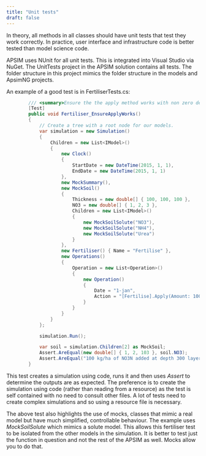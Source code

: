 ```yaml
---
title: "Unit tests"
draft: false
---
```


In theory, all methods in all classes should have unit tests that test they work correctly. In practice, user interface and infrastructure code is better tested than model science code.

APSIM uses NUnit for all unit tests. This is integrated into Visual Studio via NuGet. The UnitTests project in the APSIM solution contains all tests. The folder structure in this project mimics the folder structure in the models and ApsimNG projects.

An example of a good test is in FertiliserTests.cs:

```c#
        /// <summary>Ensure the the apply method works with non zero depth.</summary>
        [Test]
        public void Fertiliser_EnsureApplyWorks()
        {
            // Create a tree with a root node for our models.
            var simulation = new Simulation()
            {
                Children = new List<IModel>()
                {
                    new Clock()
                    {
                        StartDate = new DateTime(2015, 1, 1),
                        EndDate = new DateTime(2015, 1, 1)
                    },
                    new MockSummary(),
                    new MockSoil()
                    {
                        Thickness = new double[] { 100, 100, 100 },
                        NO3 = new double[] { 1, 2, 3 },
                        Children = new List<IModel>()
                        {
                            new MockSoilSolute("NO3"),
                            new MockSoilSolute("NH4"),
                            new MockSoilSolute("Urea")
                        }
                    },
                    new Fertiliser() { Name = "Fertilise" },
                    new Operations()
                    {
                        Operation = new List<Operation>()
                        {
                            new Operation()
                            {
                                Date = "1-jan",
                                Action = "[Fertilise].Apply(Amount: 100, Type:Fertiliser.Types.NO3N, Depth:300)"
                            }
                        }
                    }
                }
            };

            simulation.Run();

            var soil = simulation.Children[2] as MockSoil;
            Assert.AreEqual(new double[] { 1, 2, 103 }, soil.NO3);
            Assert.AreEqual("100 kg/ha of NO3N added at depth 300 layer 3", MockSummary.messages[0]);
        }
```
This test creates a simulation using code, runs it and then uses *Assert* to determine the outputs are as expected. The preference is to create the simulation using code (rather than reading from a resource) as the test is self contained with no need to consult other files. A lot of tests need to create complex simulations and so using a resource file is necessary.

The above test also highlights the use of mocks, classes that mimic a real model but have much simplified, controllable behaviour. The example uses *MockSoilSolute* which mimics a solute model. This allows this fertiliser test to be isolated from the other models in the simulation. It is better to test just the function in question and not the rest of the APSIM as well. Mocks allow you to do that.